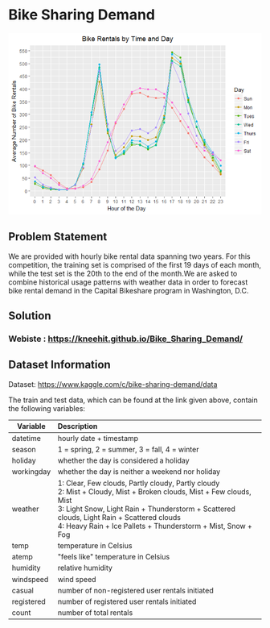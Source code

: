 # Bike Sharing Demand

![alt text](https://github.com/kneehit/Bike_Sharing_Demand/blob/master/docs/Bike_Sharing_Demand_files/figure-markdown_github/unnamed-chunk-20-1.png)


## Problem Statement
We are provided with hourly bike rental data spanning two years. For this competition, the training set is comprised of the first 19 days of each month, while the test set is the 20th to the end of the month.We are asked to combine historical usage patterns with weather data in order to forecast bike rental demand in the Capital Bikeshare program in Washington, D.C. 

## Solution

### Webiste : https://kneehit.github.io/Bike_Sharing_Demand/

## Dataset Information
Dataset: <https://www.kaggle.com/c/bike-sharing-demand/data>

The train and test data, which can be found at the link given above, contain the following variables:


Variable | Description
| ------------- |:-------------|
datetime | hourly date + timestamp  
season |  1 = spring, 2 = summer, 3 = fall, 4 = winter 
holiday | whether the day is considered a holiday
workingday | whether the day is neither a weekend nor holiday
weather | 1: Clear, Few clouds, Partly cloudy, Partly cloudy <br />  2: Mist + Cloudy, Mist + Broken clouds, Mist + Few clouds, Mist <br /> 3: Light Snow, Light Rain + Thunderstorm + Scattered clouds, Light Rain + Scattered clouds <br /> 4: Heavy Rain + Ice Pallets + Thunderstorm + Mist, Snow + Fog 
temp | temperature in Celsius
atemp | "feels like" temperature in Celsius
humidity | relative humidity
windspeed | wind speed
casual | number of non-registered user rentals initiated
registered | number of registered user rentals initiated
count | number of total rentals


